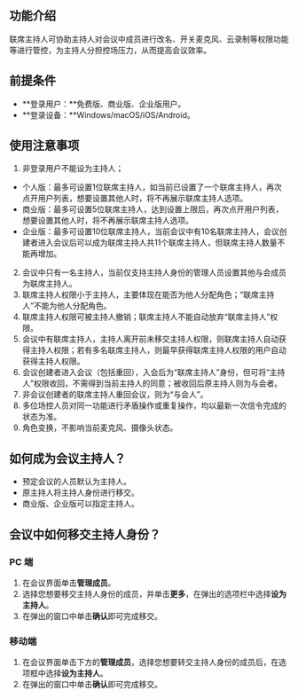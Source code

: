 ## 功能介绍
联席主持人可协助主持人对会议中成员进行改名、开关麦克风、云录制等权限功能等进行管控，为主持人分担控场压力，从而提高会议效率。

## 前提条件
- **登录用户：**免费版、商业版、企业版用户。
- **登录设备：**Windows/macOS/iOS/Android。

## 使用注意事项
1. 非登录用户不能设为主持人；
 - 个人版：最多可设置1位联席主持人，如当前已设置了一个联席主持人，再次点开用户列表，想要设置其他人时，将不再展示联席主持人选项。
 - 商业版：最多可设置5位联席主持人，达到设置上限后，再次点开用户列表，想要设置其他人时，将不再展示联席主持人选项。
 - 企业版：最多可设置10位联席主持人，当前会议中有10名联席主持人，会议创建者进入会议后可以成为联席主持人共11个联席主持人，但联席主持人数量不能再增加。
2. 会议中只有一名主持人，当前仅支持主持人身份的管理人员设置其他与会成员为联席主持人。
3. 联席主持人权限小于主持人，主要体现在能否为他人分配角色；“联席主持人”不能为他人分配角色。
4. 联席主持人权限可被主持人撤销；联席主持人不能自动放弃“联席主持人”权限。
5. 会议中有联席主持人，主持人离开前未移交主持人权限，则联席主持人自动获得主持人权限；若有多名联席主持人，则最早获得联席主持人权限的用户自动获得主持人权限。
6. 会议创建者进入会议（包括重回），入会后为“联席主持人”身份，但可将“主持人”权限收回，不需得到当前主持人的同意；被收回后原主持人则为与会者。
7. 非会议创建者的联席主持人重回会议，则为“与会人”。
8. 多位场控人员对同一功能进行矛盾操作或重复操作，均以最新一次信令完成的状态为准。
9. 角色变换，不影响当前麦克风、摄像头状态。

## 如何成为会议主持人？
- 预定会议的人员默认为主持人。
- 原主持人将主持人身份进行移交。
- 商业版、企业版可以指定主持人。

## 会议中如何移交主持人身份？
### PC 端
1. 在会议界面单击**管理成员**。
2. 选择您想要移交主持人身份的成员，并单击**更多**，在弹出的选项栏中选择**设为主持人**。
3. 在弹出的窗口中单击**确认**即可完成移交。

### 移动端
1. 在会议界面单击下方的**管理成员**，选择您想要转交主持人身份的成员后，在选项框中选择**设为主持人**。
2. 在弹出的窗口中单击**确认**即可完成移交。
